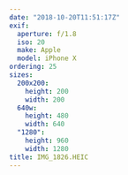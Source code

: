 ```yaml
---
date: "2018-10-20T11:51:17Z"
exif:
  aperture: f/1.8
  iso: 20
  make: Apple
  model: iPhone X
ordering: 25
sizes:
  200x200:
    height: 200
    width: 200
  640w:
    height: 480
    width: 640
  "1280":
    height: 960
    width: 1280
title: IMG_1826.HEIC
---
```

